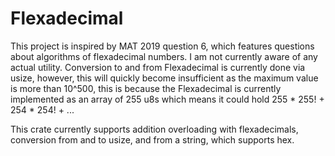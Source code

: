 # Flexadecimal

This project is inspired by MAT 2019 question 6, which features questions about algorithms of flexadecimal numbers. I am not currently aware of any actual utility.
Conversion to and from Flexadecimal is currently done via usize, however, this will quickly become insufficient as the maximum value is more than 10^500, this is because the Flexadecimal is currently implemented as an array of 255 u8s which means it could hold 255 * 255! + 254 * 254! + ...

This crate currently supports addition overloading with flexadecimals, conversion from and to usize, and from a string, which supports hex.